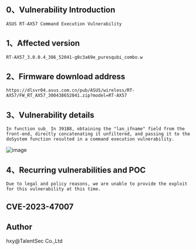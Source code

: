 ## 0、Vulnerability Introduction

```
ASUS RT-AX57 Command Execution Vulnerability
```

## 1、Affected version

```
RT-AX57_3.0.0.4_386_52041-g0c3a69e_puresqubi_combo.w
```

## 2、Firmware download address

```
https://dlsvr04.asus.com.cn/pub/ASUS/wireless/RT-AX57/FW_RT_AX57_300438652041.zip?model=RT-AX57
```

## 3、Vulnerability details

```
In function sub_ In 391B8, obtaining the "lan_ifname" field from the front-end, directly concatenating it unfiltered, and passing it to the doSystem function resulted in a command execution vulnerability.
```

![image](https://github.com/XYIYM/Digging/blob/main/ASUS/RT-AX57/2/upload/image-20231028183603877.png)

## 4、Recurring vulnerabilities and POC

```
Due to legal and policy reasons, we are unable to provide the exploit for this vulnerability at this time.
```
## CVE-2023-47007

## Author
hxy@TalentSec Co.,Ltd
